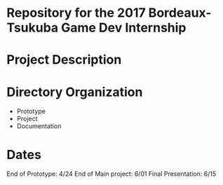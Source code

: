 Repository for the 2017 Bordeaux-Tsukuba Game Dev Internship
============================================================

# Project Description

# Directory Organization
- Prototype
- Project
- Documentation

# Dates

End of Prototype:    4/24
End of Main project: 6/01
Final Presentation:  6/15

